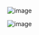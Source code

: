![image](https://github.com/ayynny/CSE110/assets/61796361/4cf0cc40-c967-49bc-92ca-2f495d8aa996)

![image](https://github.com/ayynny/CSE110/assets/61796361/9a0b5115-a0ee-4547-9efa-c4bc44b049f4)
